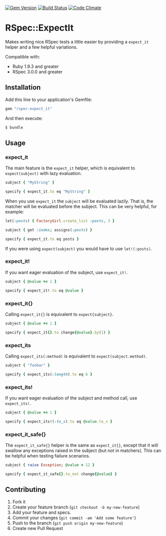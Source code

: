 [![Gem Version](https://img.shields.io/gem/v/rspec-expect_it.svg?style=flat-square)](http://rubygems.org/gems/rspec-expect_it)
[![Build Status](https://img.shields.io/travis/thomasfedb/rspec-expect_it.svg?style=flat-square)](https://travis-ci.org/thomasfedb/rspec-expect_it)
[![Code Climate](https://img.shields.io/codeclimate/github/thomasfedb/rspec-expect_it.svg?style=flat-square)](https://codeclimate.com/github/thomasfedb/rspec-expect_it)

# RSpec::ExpectIt

Makes writing nice RSpec tests a little easier by providing a `expect_it` helper
and a few helpful variations.

Compatible with:
 - Ruby 1.9.3 and greater
 - RSpec 3.0.0 and greater

## Installation

Add this line to your application's Gemfile:

```ruby
gem "rspec-expect_it"
```

And then execute:

```sh
$ bundle
```

## Usage

### expect_it
The main feature is the `expect_it` helper, which is equivalent to `expect(subject)` with lazy evaluation.

```ruby
subject { "MyString" }

specify { expect_it.to eq "MyString" }
```

When you use `expect_it` the `subject` will be evaluated lazily. That is, the matcher
will be evaluated before the subject. This can be very helpful, for example:

```ruby
let(:posts) { FactoryGirl.create_list :posts, 3 }

subject { get :index; assigns(:posts) }

specify { expect_it.to eq posts }
```

If you were using `expect(subject)` you would have to use `let!(:posts)`.

### expect_it!

If you want eager evaluation of the subject, use `expect_it!`.

```ruby
subject { @value += 1 }

specify { expect_it!.to eq @value }
```

### expect_it{}

Calling `expect_it{}` is equivalent to `expect{subject}`.

```ruby
subject { @value += 1 }

specify { expect_it{}.to change{@value}.by(1) }
```

### expect_its

Calling `expect_its(:method)` is equivalent to `expect(subject.method)`.

```ruby
subject { "foobar" }

specify { expect_its(:length).to eq 6 }
```

### expect_its!

If you want eager evaluation of the subject and method call, use `expect_its!`.

```ruby
subject { @value += 1 }

specify { expect_its!(:to_s).to eq @value.to_s }
```

### expect_it_safe{}

The `expect_it_safe{}` helper is the same as `expect_it{}`, except that it will
swallow any exceptions raised in the subject (but not in matchers(. This can be
helpful when testing failure scenarios.

```ruby
subject { raise Exception; @value = 12 }

specify { expect_it_safe{}.to_not change{@value} }
```

## Contributing

1. Fork it
2. Create your feature branch (`git checkout -b my-new-feature`)
3. Add your feature and specs.
4. Commit your changes (`git commit -am 'Add some feature'`)
5. Push to the branch (`git push origin my-new-feature`)
6. Create new Pull Request
